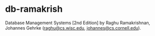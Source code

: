 # db-ramakrish
Database Management Systems [2nd Edition]  by Raghu Ramakrishnan, Johannes Gehrke (raghu@cs.wisc.edu, johannes@cs.cornell.edu).

